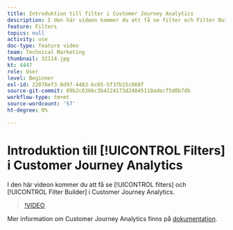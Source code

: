 ```yaml
---
title: Introduktion till filter i Customer Journey Analytics
description: I den här videon kommer du att få se filter och Filter Builder i Adobe Customer Journey Analytics.
feature: Filters
topics: null
activity: use
doc-type: feature video
team: Technical Marketing
thumbnail: 32114.jpg
kt: 4447
role: User
level: Beginner
exl-id: 22076ef3-8d97-4483-bc05-5f37b15c868f
source-git-commit: 89b2c6366c3b4224173d24845110adecf5d0b7db
workflow-type: tm+mt
source-wordcount: '57'
ht-degree: 0%

---
```


# Introduktion till [!UICONTROL Filters] i Customer Journey Analytics

I den här videon kommer du att få se [!UICONTROL filters] och [!UICONTROL Filter Builder] i Customer Journey Analytics.

>[!VIDEO](https://video.tv.adobe.com/v/32114/?quality=12&learn=on)

Mer information om Customer Journey Analytics finns på [dokumentation](https://experienceleague.adobe.com/docs/analytics-platform/using/cja-landing.html).
